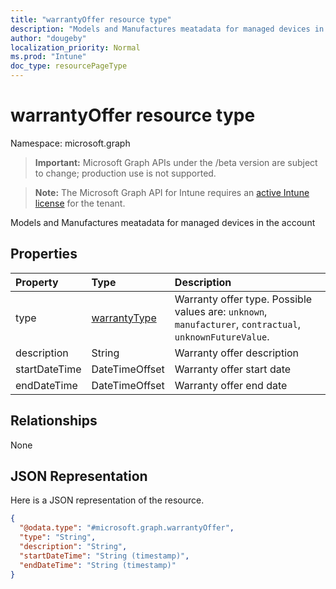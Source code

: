 ```yaml
---
title: "warrantyOffer resource type"
description: "Models and Manufactures meatadata for managed devices in the account"
author: "dougeby"
localization_priority: Normal
ms.prod: "Intune"
doc_type: resourcePageType
---
```


# warrantyOffer resource type

Namespace: microsoft.graph

> **Important:** Microsoft Graph APIs under the /beta version are subject to change; production use is not supported.

> **Note:** The Microsoft Graph API for Intune requires an [active Intune license](https://go.microsoft.com/fwlink/?linkid=839381) for the tenant.

Models and Manufactures meatadata for managed devices in the account

## Properties
|Property|Type|Description|
|:---|:---|:---|
|type|[warrantyType](../resources/intune-devices-warrantytype.md)|Warranty offer type. Possible values are: `unknown`, `manufacturer`, `contractual`, `unknownFutureValue`.|
|description|String|Warranty offer description|
|startDateTime|DateTimeOffset|Warranty offer start date|
|endDateTime|DateTimeOffset|Warranty offer end date|

## Relationships
None

## JSON Representation
Here is a JSON representation of the resource.
<!-- {
  "blockType": "resource",
  "@odata.type": "microsoft.graph.warrantyOffer"
}
-->
``` json
{
  "@odata.type": "#microsoft.graph.warrantyOffer",
  "type": "String",
  "description": "String",
  "startDateTime": "String (timestamp)",
  "endDateTime": "String (timestamp)"
}
```




